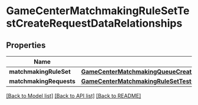 # GameCenterMatchmakingRuleSetTestCreateRequestDataRelationships

## Properties
Name | Type | Description | Notes
------------ | ------------- | ------------- | -------------
**matchmakingRuleSet** | [**GameCenterMatchmakingQueueCreateRequestDataRelationshipsRuleSet**](GameCenterMatchmakingQueueCreateRequestDataRelationshipsRuleSet.md) |  | 
**matchmakingRequests** | [**GameCenterMatchmakingRuleSetTestCreateRequestDataRelationshipsMatchmakingRequests**](GameCenterMatchmakingRuleSetTestCreateRequestDataRelationshipsMatchmakingRequests.md) |  | 

[[Back to Model list]](../README.md#documentation-for-models) [[Back to API list]](../README.md#documentation-for-api-endpoints) [[Back to README]](../README.md)


